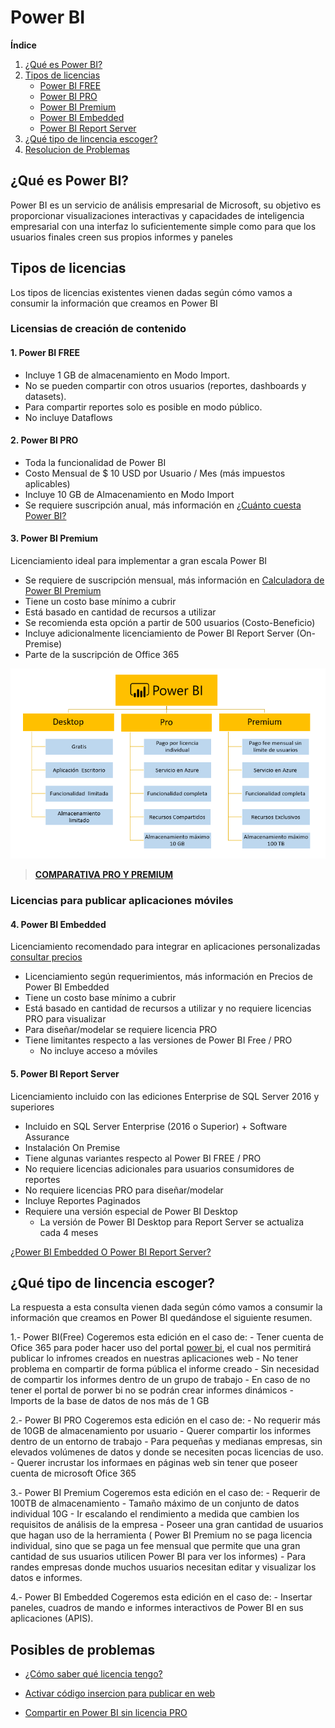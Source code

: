 # Power BI

**Índice**   
1. [ ¿Qué es Power BI?](#id1)
2. [ Tipos de licencias](#id2)
    - [Power BI FREE](#id2.1)
    - [Power BI PRO](#id2.2)
    - [Power BI Premium](#id2.3)
    - [Power BI Embedded](#id2.4)
    - [Power BI Report Server](#id2.5)
3. [¿Qué tipo de lincencia escoger?](#id3)
4. [Resolucion de Problemas](#id4)

## ¿Qué es Power BI? <a name="id1"></a>
Power BI es un servicio de análisis empresarial de Microsoft, su objetivo es proporcionar visualizaciones interactivas y capacidades de inteligencia empresarial con una interfaz lo suficientemente simple como para que los usuarios finales creen sus propios informes y paneles

## Tipos de licencias <a name="id2"></a>

Los tipos de licencias existentes vienen dadas según cómo vamos a consumir la información que creamos en Power BI

### Licensias de creación de contenido
#### 1. Power BI FREE <a name="id2.1"></a>
- Incluye 1 GB de almacenamiento en Modo Import.
- No se pueden compartir con otros usuarios (reportes, dashboards y datasets).
- Para compartir reportes solo es posible en modo público.
- No incluye Dataflows

#### 2. Power BI PRO <a name="id2.2"></a>
- Toda la funcionalidad de Power BI
- Costo Mensual de $ 10 USD por Usuario / Mes (más impuestos aplicables)
- Incluye 10 GB de Almacenamiento en Modo Import
- Se requiere suscripción anual, más información en [¿Cuánto cuesta Power BI?](https://powerbi.microsoft.com/es-es/pricing/)

#### 3. Power BI Premium <a name="id2.3"></a>
Licenciamiento ideal para implementar a gran escala Power BI

- Se requiere de suscripción mensual, más información en [Calculadora de Power BI Premium](https://powerbi.microsoft.com/es-es/calculator/)
- Tiene un costo base mínimo a cubrir
- Está basado en cantidad de recursos a utilizar
- Se recomienda esta opción a partir de 500 usuarios (Costo-Beneficio)
- Incluye adicionalmente licenciamiento de Power BI Report Server (On-Premise)
- Parte de la suscripción de Office 365

![Tabla_diferencias_licencia](https://github.com/alejandroasc96/Power-BI/blob/master/images/Power-BI-Licencias.png?raw=true)

> [**COMPARATIVA PRO Y PREMIUM**](https://powerbi.microsoft.com/es-es/pricing/#powerbi-comparison-table)

### Licencias para publicar aplicaciones móviles

#### 4. Power BI Embedded <a name="id2.4"></a>
Licenciamiento recomendado para integrar en aplicaciones personalizadas [consultar precios](https://azure.microsoft.com/es-es/pricing/details/power-bi-embedded/)

- Licenciamiento según requerimientos, más información en Precios de Power BI Embedded
- Tiene un costo base mínimo a cubrir
- Está basado en cantidad de recursos a utilizar y no requiere licencias PRO para visualizar
- Para diseñar/modelar se requiere licencia PRO
- Tiene limitantes respecto a las versiones de Power BI Free / PRO
    - No incluye acceso a móviles

#### 5. Power BI Report Server <a name="id2.5"></a>
Licenciamiento incluido con las ediciones Enterprise de SQL Server 2016 y superiores

- Incluido en SQL Server Enterprise (2016 o Superior) + Software Assurance
- Instalación On Premise
- Tiene algunas variantes respecto al Power BI FREE / PRO
- No requiere licencias adicionales para usuarios consumidores de reportes
- No requiere licencias PRO para diseñar/modelar
- Incluye Reportes Paginados
- Requiere una versión especial de Power BI Desktop
    - La versión de Power BI Desktop para Report Server se actualiza cada 4 meses

[¿Power BI Embedded O Power BI Report Server?]()


## ¿Qué tipo de lincencia escoger? <a name="id3"></a>

La respuesta a esta consulta vienen dada según cómo vamos a consumir la información que creamos en Power BI quedándose el siguiente resumen.

1.- Power BI(Free)
Cogeremos esta edición en el caso de:
    - Tener cuenta de Ofice 365 para poder hacer uso del portal [power bi](https://powerbi.microsoft.com/es-es/), el cual nos permitirá publicar lo infromes creados en nuestras aplicaciones web
    - No tener problema en compartir de forma pública el informe creado
    - Sin necesidad de compartir los informes dentro de un grupo de trabajo
    - En caso de no tener el portal de porwer bi no se podrán crear informes dinámicos
    - Imports de la base de datos de nos más de 1 GB

2.- Power BI PRO
Cogeremos esta edición en el caso de:
    - No requerir más de 10GB de almacenamiento por usuario
    - Querer compartir los informes dentro de un entorno de trabajo
    - Para pequeñas y medianas empresas, sin elevados volúmenes de datos y donde se necesiten pocas licencias de uso.
    - Querer incrustar los informaes en páginas web sin tener que poseer cuenta de microsoft Ofice 365

3.- Power BI Premium
Cogeremos esta edición en el caso de:
    - Requerir de 100TB de almacenamiento
    - Tamaño máximo de un conjunto de datos individual 10G
    - Ir escalando el rendimiento a medida que cambien los requisitos de análisis de la empresa
    - Poseer una gran cantidad de usuarios que hagan uso de la herramienta ( Power BI Premium no se paga licencia individual, sino que se paga un fee mensual que permite que una gran cantidad de sus usuarios utilicen Power BI para ver los informes)
    - Para randes empresas donde muchos usuarios necesitan editar y visualizar los datos e informes.

4.- Power BI Embedded
Cogeremos esta edición en el caso de:
    -  Insertar paneles, cuadros de mando e informes interactivos de Power BI en sus aplicaciones (APIS).





## Posibles de problemas <a name="id4"></a>

- [¿Cómo saber qué licencia tengo?](https://github.com/alejandroasc96/Power-BI/blob/master/comoSaberQueLicenciaTengo.md)

- [Activar código insercion para publicar en web](https://github.com/alejandroasc96/Power-BI/blob/master/codigoInsercion.md)

- [Compartir en Power BI sin licencia PRO](https://github.com/alejandroasc96/Power-BI/blob/master/compartirSinLicenciaPro.md)
